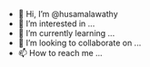 - 👋 Hi, I’m @husamalawathy
- 👀 I’m interested in ...
- 🌱 I’m currently learning ...
- 💞️ I’m looking to collaborate on ...
- 📫 How to reach me ...

<!---
husamalawathy/husamalawathy is a ✨ special ✨ repository because its `README.md` (this file) appears on your GitHub profile.
You can click the Preview link to take a look at your changes.
--->
